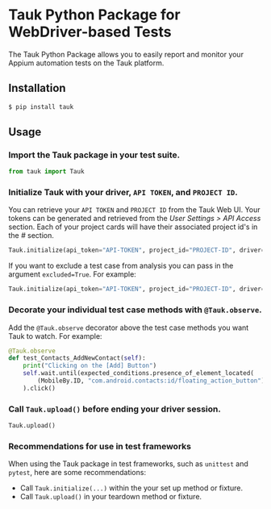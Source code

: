 # Tauk Python Package for WebDriver-based Tests
The Tauk Python Package allows you to easily report and monitor your Appium automation tests on the Tauk platform.

## Installation
```bash
$ pip install tauk
```

## Usage

### Import the Tauk package in your test suite. 

```python
from tauk import Tauk
```

### Initialize Tauk with your driver, `API TOKEN`, and `PROJECT ID`.
You can retrieve your `API TOKEN` and `PROJECT ID` from the Tauk Web UI. Your tokens can be generated and retrieved from the *User Settings > API Access* section. Each of your project cards will have their associated project id's in the *#* section.
```python
Tauk.initialize(api_token="API-TOKEN", project_id="PROJECT-ID", driver=self.driver)
```


If you want to exclude a test case from analysis you can pass in the argument `excluded=True`. For example:
```python
Tauk.initialize(api_token="API-TOKEN", project_id="PROJECT-ID", driver=self.driver, excluded=True)
```

### Decorate your individual test case methods with `@Tauk.observe`.
Add the `@Tauk.observe` decorator above the test case methods you want Tauk to watch.  For example:
```python
@Tauk.observe
def test_Contacts_AddNewContact(self):
	print("Clicking on the [Add] Button")
	self.wait.until(expected_conditions.presence_of_element_located(
		(MobileBy.ID, "com.android.contacts:id/floating_action_button"))
	).click()
```


### Call `Tauk.upload()` before ending your driver session.

```python
Tauk.upload()
```

### Recommendations for use in test frameworks
When using the Tauk package in test frameworks, such as `unittest` and `pytest`, here are some recommendations:
- Call `Tauk.initialize(...)` within the your set up method or fixture.
- Call `Tauk.upload()` in your teardown method or fixture.
